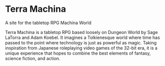 # Terra Machina
A site for the tabletop RPG Machina World

Terra Machina is a tabletop RPG based loosely on Dungeon World by Sage LaTorra and Adam Koebel.  It imagines a Tolkienesque world where time has passed to the point where technology is just as powerful as magic.  Taking inspiration from Japanese roleplaying video games of the 32-bit era, it is a unique experience that hopes to combine the best elements of fantasy, science fiction, and action.

